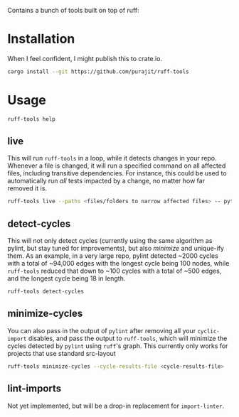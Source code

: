 Contains a bunch of tools built on top of ruff:

# Installation
When I feel confident, I might publish this to crate.io.

``` sh
cargo install --git https://github.com/purajit/ruff-tools
```

# Usage

``` sh
ruff-tools help
```

## live
This will run `ruff-tools` in a loop, while it detects changes in your repo. Whenever
a file is changed, it will run a specified command on all affected files, including
transitive dependencies. For instance, this could be used to automatically run _all_
tests impacted by a change, no matter how far removed it is.

``` sh
ruff-tools live --paths <files/folders to narrow affected files> -- pytest
```

## detect-cycles
This will not only detect cycles (currently using the same algorithm as pylint,
but stay tuned for improvements), but also _minimize_ and unique-ify them. As an
example, in a very large repo, pylint detected ~2000 cycles with a total of ~94,000
edges with the longest cycle being 100 nodes, while `ruff-tools` reduced that down
to ~100 cycles with a total of ~500 edges, and the longest cycle being 18 in length.

``` sh
ruff-tools detect-cycles
```

## minimize-cycles
You can also pass in the output of `pylint` after removing all your `cyclic-import`
disables, and pass the output to `ruff-tools`, which will minimize the cycles detected
by `pylint` using `ruff`'s graph. This currently only works for projects that use
standard src-layout

``` sh
ruff-tools minimize-cycles --cycle-results-file <cycle-results-file>
```

## lint-imports
Not yet implemented, but will be a drop-in replacement for `import-linter`.
